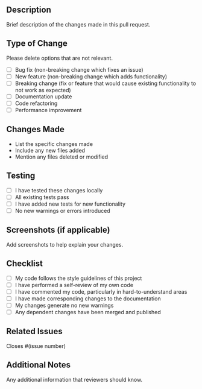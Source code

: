 ## Description
Brief description of the changes made in this pull request.

## Type of Change
Please delete options that are not relevant.

- [ ] Bug fix (non-breaking change which fixes an issue)
- [ ] New feature (non-breaking change which adds functionality)
- [ ] Breaking change (fix or feature that would cause existing functionality to not work as expected)
- [ ] Documentation update
- [ ] Code refactoring
- [ ] Performance improvement

## Changes Made
- List the specific changes made
- Include any new files added
- Mention any files deleted or modified

## Testing
- [ ] I have tested these changes locally
- [ ] All existing tests pass
- [ ] I have added new tests for new functionality
- [ ] No new warnings or errors introduced

## Screenshots (if applicable)
Add screenshots to help explain your changes.

## Checklist
- [ ] My code follows the style guidelines of this project
- [ ] I have performed a self-review of my own code
- [ ] I have commented my code, particularly in hard-to-understand areas
- [ ] I have made corresponding changes to the documentation
- [ ] My changes generate no new warnings
- [ ] Any dependent changes have been merged and published

## Related Issues
Closes #(issue number)

## Additional Notes
Any additional information that reviewers should know.
